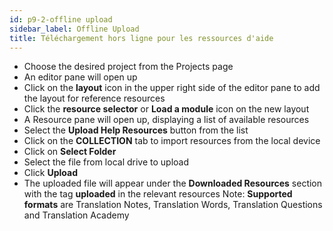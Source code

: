 ```yaml
---
id: p9-2-offline upload
sidebar_label: Offline Upload
title: Téléchargement hors ligne pour les ressources d'aide
---
```


- Choose the desired project from the Projects page	
- An editor pane will open up	
- Click on the **layout** icon in the upper right side of the editor pane to add the layout for reference resources	
- Click the **resource selector** or **Load a module** icon on the new layout	
- A Resource pane will open up, displaying a list of available resources	
- Select the **Upload Help Resources** button from the list 
- Click on the **COLLECTION** tab to import resources from the local device	
- Click on **Select Folder**	
- Select the file from local drive to upload	
- Click **Upload**	
- The uploaded file will appear under the **Downloaded Resources** section with the tag **uploaded** in the relevant resources
Note: **Supported formats** are Translation Notes, Translation Words, Translation Questions and Translation Academy 